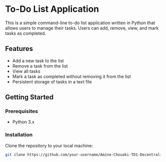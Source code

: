 # To-Do List Application

This is a simple command-line to-do list application written in Python that allows users to manage their tasks. Users can add, remove, view, and mark tasks as completed.

## Features

- Add a new task to the list
- Remove a task from the list
- View all tasks
- Mark a task as completed without removing it from the list
- Persistent storage of tasks in a text file

## Getting Started

### Prerequisites

- Python 3.x

### Installation

Clone the repository to your local machine:

```bash
git clone https://github.com/your-username/Amine-Chouaki-TD1-Decentralization-technologies.git
